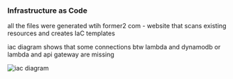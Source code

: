 ### Infrastructure as Code

all the files were generated wtih former2 com - website that scans existing resources and creates IaC templates

iac diagram shows that some connections btw lambda and dynamodb or lambda and api gateway are missing

![iac diagram](https://user-images.githubusercontent.com/4441068/213271572-d2ac70c1-eb2f-4a6e-96ef-b41146bd494f.png)
